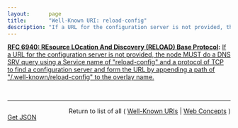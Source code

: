 ```yaml
---
layout:      page
title:       "Well-Known URI: reload-config"
description: "If a URL for the configuration server is not provided, the node MUST do a DNS SRV query using a Service name of \"reload-config\" and a protocol of TCP to find a configuration server and form the URL by appending a path of \"/.well-known/reload-config\" to the overlay name."
---
```


**[RFC 6940: REsource LOcation And Discovery (RELOAD) Base Protocol](/specs/IETF/RFC/6940 "This specification defines REsource LOcation And Discovery (RELOAD), a peer-to-peer (P2P) signaling protocol for use on the Internet. A P2P signaling protocol provides its clients with an abstract storage and messaging service between a set of cooperating peers that form the overlay network. RELOAD is designed to support a P2P Session Initiation Protocol (P2PSIP) network, but can be utilized by other applications with similar requirements by defining new usages that specify the Kinds of data that need to be stored for a particular application. RELOAD defines a security model based on a certificate enrollment service that provides unique identities. NAT traversal is a fundamental service of the protocol. RELOAD also allows access from &#34;client&#34; nodes that do not need to route traffic or store data for others."):** [If a URL for the configuration server is not provided, the node MUST do a DNS SRV query using a Service name of "reload-config" and a protocol of TCP to find a configuration server and form the URL by appending a path of "/.well-known/reload-config" to the overlay name.](http://tools.ietf.org/html/rfc6940#section-11.2 "Read documentation for Well-Known URI &#34;reload-config&#34;")

<br/>
<hr/>

<p style="float : left"><a href="reload-config.json" title="Get JSON representing this particular Web Concept">Get JSON</a></p>
<p style="text-align: right">Return to list of all ( <a href="../well-known-uris">Well-Known URIs</a> | <a href="../">Web Concepts</a> )</p>
